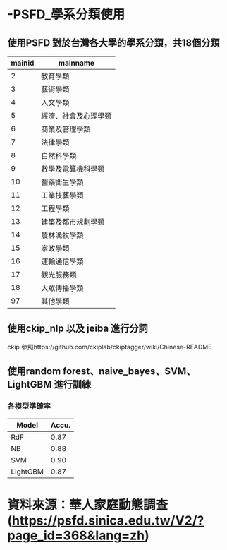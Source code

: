 # -PSFD_學系分類使用
## 使用PSFD 對於台灣各大學的學系分類，共18個分類
| mainid| mainname|
|-------|-----------|
| 2	| 教育學類| 
| 3	| 藝術學類| 
| 4	| 人文學類| 
| 5	| 經濟、社會及心理學類| 
| 6	| 商業及管理學類| 
| 7	| 法律學類| 
| 8	| 自然科學類| 
| 9	| 數學及電算機科學類| 
| 10| 醫藥衛生學類| 
| 11| 工業技藝學類| 
| 12| 工程學類| 
| 13| 建築及都市規劃學類| 
| 14| 農林漁牧學類| 
| 15| 家政學類| 
| 16| 運輸通信學類| 
| 17| 觀光服務類| 
| 18| 大眾傳播學類| 
| 97| 其他學類| 

## 使用ckip_nlp 以及 jeiba 進行分詞
ckip 參照https://github.com/ckiplab/ckiptagger/wiki/Chinese-README

## 使用random forest、naive_bayes、SVM、LightGBM 進行訓練
### 各模型準確率
| Model| Accu.|
|-------|-----|
|RdF | 0.87|
|NB  | 0.88|
|SVM | 0.90|
|LightGBM|0.87|


# 資料來源：華人家庭動態調查(https://psfd.sinica.edu.tw/V2/?page_id=368&lang=zh)




